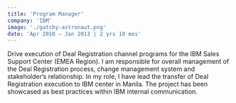 ```yaml
---
title: 'Program Manager'
company: 'IBM'
image: './gatsby-astronaut.png'
date: 'Apr 2010 – Jan 2013 | 2 yrs 10 mos'
---
```


Drive execution of Deal Registration channel programs for the IBM Sales Support Center (EMEA Region).
I am responsible for overall management of the Deal Registration process, change management system and stakeholder’s relationship.
In my role, I have lead the transfer of Deal Registration execution to IBM center in Manila. The project has been showcased as best practices within IBM internal communication.
